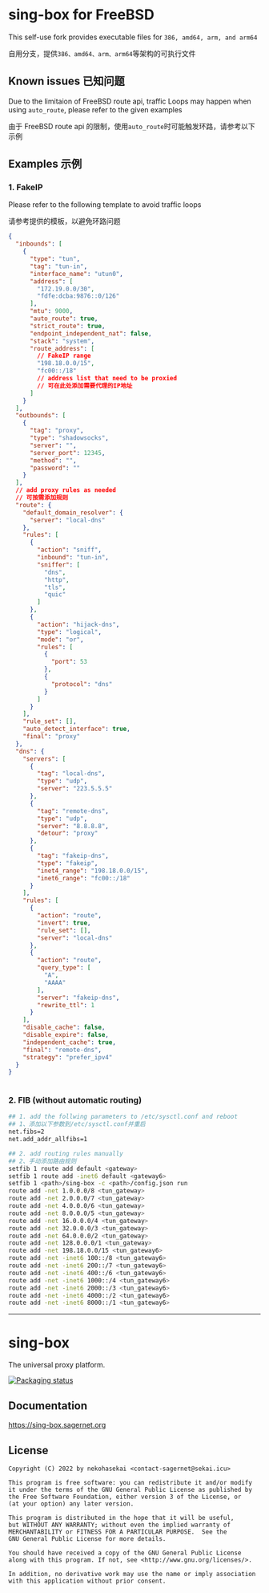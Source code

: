 # sing-box for FreeBSD

This self-use fork provides executable files for `386, amd64, arm, and arm64`

自用分支，提供`386、amd64、arm、arm64`等架构的可执行文件


## Known issues 已知问题

Due to the limitaion of FreeBSD route api, traffic Loops may happen when using `auto_route`, please refer to the given examples

由于 FreeBSD route api 的限制，使用`auto_route`时可能触发环路，请参考以下示例


## Examples 示例

### 1. FakeIP

Please refer to the following template to avoid traffic loops 

请参考提供的模板，以避免环路问题

```json
{
  "inbounds": [
    {
      "type": "tun",
      "tag": "tun-in",
      "interface_name": "utun0",
      "address": [
        "172.19.0.0/30",
        "fdfe:dcba:9876::0/126"
      ],
      "mtu": 9000,
      "auto_route": true,
      "strict_route": true,
      "endpoint_independent_nat": false,
      "stack": "system",
      "route_address": [
        // FakeIP range
        "198.18.0.0/15",
        "fc00::/18"
        // address list that need to be proxied
        // 可在此处添加需要代理的IP地址
      ]
    }
  ],
  "outbounds": [
    {
      "tag": "proxy",
      "type": "shadowsocks",
      "server": "",
      "server_port": 12345,
      "method": "",
      "password": ""
    }
  ],
  // add proxy rules as needed
  // 可按需添加规则
  "route": {
    "default_domain_resolver": {
      "server": "local-dns"
    },
    "rules": [
      {
        "action": "sniff",
        "inbound": "tun-in",
        "sniffer": [
          "dns",
          "http",
          "tls",
          "quic"
        ]
      },
      {
        "action": "hijack-dns",
        "type": "logical",
        "mode": "or",
        "rules": [
          {
            "port": 53
          },
          {
            "protocol": "dns"
          }
        ]
      }
    ],
    "rule_set": [],
    "auto_detect_interface": true,
    "final": "proxy"
  },
  "dns": {
    "servers": [
      {
        "tag": "local-dns",
        "type": "udp",
        "server": "223.5.5.5"
      },
      {
        "tag": "remote-dns",
        "type": "udp",
        "server": "8.8.8.8",
        "detour": "proxy"
      },
      {
        "tag": "fakeip-dns",
        "type": "fakeip",
        "inet4_range": "198.18.0.0/15",
        "inet6_range": "fc00::/18"
      }
    ],
    "rules": [
      {
        "action": "route",
        "invert": true,
        "rule_set": [],
        "server": "local-dns"
      },
      {
        "action": "route",
        "query_type": [
          "A",
          "AAAA"
        ],
        "server": "fakeip-dns",
        "rewrite_ttl": 1
      }
    ],
    "disable_cache": false,
    "disable_expire": false,
    "independent_cache": true,
    "final": "remote-dns",
    "strategy": "prefer_ipv4"
  }
}
  
```

### 2. FIB (without automatic routing)

```bash
## 1. add the follwing parameters to /etc/sysctl.conf and reboot
## 1、添加以下参数到/etc/sysctl.conf并重启
net.fibs=2
net.add_addr_allfibs=1

## 2. add routing rules manually
## 2、手动添加路由规则
setfib 1 route add default <gateway>
setfib 1 route add -inet6 default <gateway6>
setfib 1 <path>/sing-box -c <path>/config.json run
route add -net 1.0.0.0/8 <tun_gateway>
route add -net 2.0.0.0/7 <tun_gateway>
route add -net 4.0.0.0/6 <tun_gateway>
route add -net 8.0.0.0/5 <tun_gateway>
route add -net 16.0.0.0/4 <tun_gateway>
route add -net 32.0.0.0/3 <tun_gateway>
route add -net 64.0.0.0/2 <tun_gateway>
route add -net 128.0.0.0/1 <tun_gateway>
route add -net 198.18.0.0/15 <tun_gateway6>
route add -net -inet6 100::/8 <tun_gateway6>
route add -net -inet6 200::/7 <tun_gateway6>
route add -net -inet6 400::/6 <tun_gateway6>
route add -net -inet6 1000::/4 <tun_gateway6>
route add -net -inet6 2000::/3 <tun_gateway6>
route add -net -inet6 4000::/2 <tun_gateway6>
route add -net -inet6 8000::/1 <tun_gateway6>
```


----
# sing-box

The universal proxy platform.

[![Packaging status](https://repology.org/badge/vertical-allrepos/sing-box.svg)](https://repology.org/project/sing-box/versions)

## Documentation

https://sing-box.sagernet.org

## License

```
Copyright (C) 2022 by nekohasekai <contact-sagernet@sekai.icu>

This program is free software: you can redistribute it and/or modify
it under the terms of the GNU General Public License as published by
the Free Software Foundation, either version 3 of the License, or
(at your option) any later version.

This program is distributed in the hope that it will be useful,
but WITHOUT ANY WARRANTY; without even the implied warranty of
MERCHANTABILITY or FITNESS FOR A PARTICULAR PURPOSE.  See the
GNU General Public License for more details.

You should have received a copy of the GNU General Public License
along with this program. If not, see <http://www.gnu.org/licenses/>.

In addition, no derivative work may use the name or imply association
with this application without prior consent.
```
